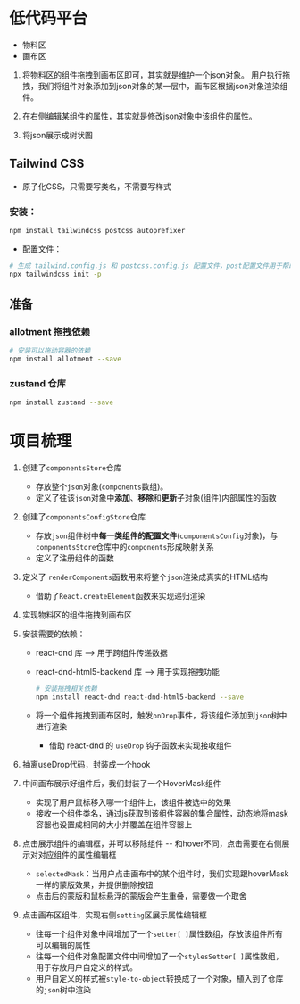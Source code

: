 # 低代码平台

- 物料区
- 画布区

1. 将物料区的组件拖拽到画布区即可，其实就是维护一个json对象。 用户执行拖拽，我们将组件对象添加到json对象的某一层中，画布区根据json对象渲染组件。

2. 在右侧编辑某组件的属性，其实就是修改json对象中该组件的属性。

3. 将json展示成树状图

## Tailwind CSS

- 原子化CSS，只需要写类名，不需要写样式

### 安装：

```bash
npm install tailwindcss postcss autoprefixer
```

- 配置文件：

```bash
# 生成 tailwind.config.js 和 postcss.config.js 配置文件，post配置文件用于帮助兼容css
npx tailwindcss init -p 
```

## 准备

### allotment 拖拽依赖

```bash
# 安装可以拖动容器的依赖
npm install allotment --save
```

### zustand 仓库

```bash
npm install zustand --save
```

# 项目梳理

1. 创建了`componentsStore`仓库
    - 存放整个`json`对象(`components`数组)。
    - 定义了往该`json`对象中**添加**、**移除**和**更新**子对象(组件)内部属性的函数


2. 创建了`componentsConfigStore`仓库
    - 存放`json`组件树中**每一类组件的配置文件**(`componentsConfig`对象)，与`componentsStore`仓库中的`components`形成映射关系
    - 定义了注册组件的函数


3. 定义了 `renderComponents`函数用来将整个`json`渲染成真实的HTML结构
    - 借助了`React.createElement`函数来实现递归渲染


4. 实现物料区的组件拖拽到画布区


1. 安装需要的依赖：
    - react-dnd 库 --> 用于跨组件传递数据
    - react-dnd-html5-backend 库 --> 用于实现拖拽功能

       ```bash
       # 安装拖拽相关依赖
       npm install react-dnd react-dnd-html5-backend --save
       ```

    - 将一个组件拖拽到画布区时，触发`onDrop`事件，将该组件添加到`json`树中进行渲染
        - 借助 react-dnd 的 `useDrop` 钩子函数来实现接收组件


2. 抽离useDrop代码，封装成一个hook


3. 中间画布展示好组件后，我们封装了一个HoverMask组件
    - 实现了用户鼠标移入哪一个组件上，该组件被选中的效果
    - 接收一个组件类名，通过js获取到该组件容器的集合属性，动态地将mask容器也设置成相同的大小并覆盖在组件容器上


4. 点击展示组件的编辑框，并可以移除组件 -- 和hover不同，点击需要在右侧展示对对应组件的属性编辑框
    - `selectedMask`：当用户点击画布中的某个组件时，我们实现跟hoverMask一样的蒙版效果，并提供删除按钮
    - 点击后的蒙版和鼠标悬浮的蒙版会产生重叠，需要做一个取舍


5. 点击画布区组件，实现右侧`setting`区展示属性编辑框
    - 往每一个组件对象中间增加了一个`setter[ ]`属性数组，存放该组件所有可以编辑的属性
    - 往每一个组件对象配置文件中间增加了一个`stylesSetter[ ]`属性数组，用于存放用户自定义的样式。
    - 用户自定义的样式被`style-to-object`转换成了一个对象，植入到了仓库的`json`树中渲染